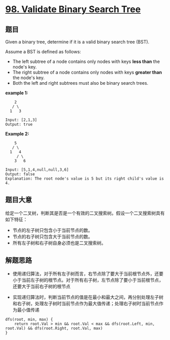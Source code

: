 # [98. Validate Binary Search Tree](https://leetcode.com/problems/validate-binary-search-tree/)


## 题目

Given a binary tree, determine if it is a valid binary search tree (BST).

Assume a BST is defined as follows:

- The left subtree of a node contains only nodes with keys **less than** the node's key.
- The right subtree of a node contains only nodes with keys **greater than** the node's key.
- Both the left and right subtrees must also be binary search trees.

**example 1:**

        2
       / \
      1   3
    
    Input: [2,1,3]
    Output: true

**Example 2:**

        5
       / \
      1   4
         / \
        3   6
    
    Input: [5,1,4,null,null,3,6]
    Output: false
    Explanation: The root node's value is 5 but its right child's value is 4.

## 题目大意

给定一个二叉树，判断其是否是一个有效的二叉搜索树。假设一个二叉搜索树具有如下特征：

- 节点的左子树只包含小于当前节点的数。
- 节点的右子树只包含大于当前节点的数。
- 所有左子树和右子树自身必须也是二叉搜索树。


## 解题思路

- 使用递归算法，对于所有左子树而言，右节点除了要大于当前根节点外，还要小于当前左子树的根节点。对于所有右子树，左节点除了要小于当前根节点，还要大于当前右子树的根节点

- 实现递归算法时，判断当前节点的值是在最小和最大之间，再分别处理左子树和右子树，处理左子树时当前节点作为最大值传递；处理右子树时当前节点作为最小值传递

```
dfs(root, min, max) {
    return root.Val > min && root.Val < max && dfs(root.Left, min, root.Val) && dfs(root.Right, root.Val, max)
}
```
